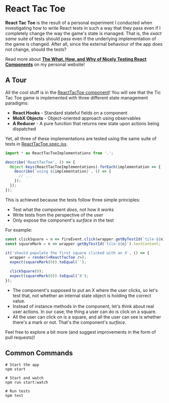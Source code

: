 # React Tac Toe

**React Tac Toe** is the result of a personal experiment I conducted when investigating how to write React tests in such a way that they pass even if I completely change the way the game's state is managed. That is, the _exact same_ suite of tests should pass even if the underlying implementation of the game is changed. After all, since the external behaviour of the app does not change, should the tests?

Read more about **[The What, How, and Why of Nicely Testing React Components](https://auroratide.com/posts/nicely-testing-react-components)** on my personal website!

## A Tour

All the cool stuff is in the [ReactTacToe component](/src/ReactTacToe)! You will see that the Tic Tac Toe game is implemented with three different state management paradigms:

* **React Hooks** - Standard stateful fields on a component
* **MobX Objects** - Object-oriented approach using observables
* **A Reducer** - A pure function that returns new state upon actions being dispatched

Yet, all three of these implementations are tested using the same suite of tests in [ReactTacToe.spec.jsx](/src/ReactTacToe/ReactTacToe.spec.jsx).

```js
import * as ReactTacToeImplementations from '.';

describe('ReactTacToe', () => {
  Object.keys(ReactTacToeImplementations).forEach(implementation => {
    describe(`using ${implementation}`, () => {
      // ...
    });
  });
});
```

This is achieved because the tests follow three simple principles:

* Test what the component _does_, not how it _works_
* Write tests from the perspective of the _user_
* Only expose the component's _surface_ in the test

For example:

```jsx
const clickSquare = n => fireEvent.click(wrapper.getByTestId(`tile-${n}`));
const squareMark = n => wrapper.getByTestId(`tile-${n}`).textContent;

it('should populate the first square clicked with an X', () => {
  wrapper = render(<ReactTacToe />);
  expect(squareMark(0)).toEqual('');

  clickSquare(0);
  expect(squareMark(0)).toEqual('X');
});
```

* The component's supposed to put an X where the user clicks, so let's test that, not whether an internal state object is holding the correct value.
* Instead of instance methods in the component, let's think about real user actions. In our case, the thing a user can do is click on a square.
* All the user can click on is a square, and all the user can see is whether there's a mark or not. That's the component's _surface_.

Feel free to explore a bit more (and suggest improvements in the form of pull requests)!

## Common Commands

```
# Start the app
npm start

# Start and watch
npm run start:watch

# Run tests
npm test
```